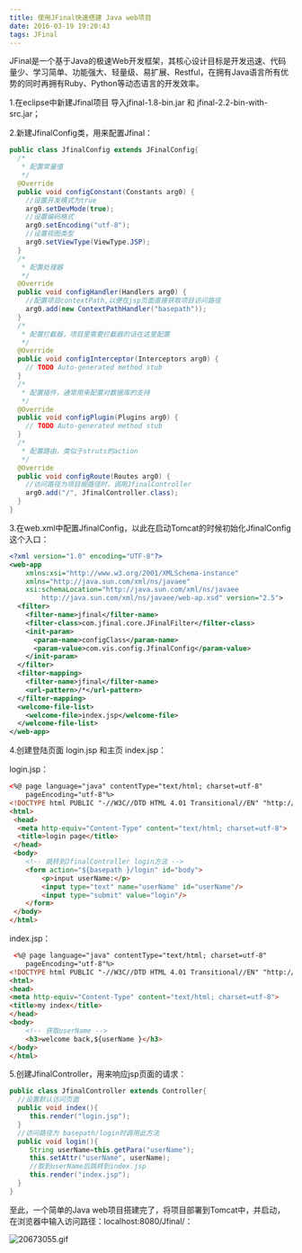 ```yaml
---
title: 使用JFinal快速搭建 Java web项目
date: 2016-03-19 19:20:43
tags: JFinal
---
```

JFinal是一个基于Java的极速Web开发框架，其核心设计目标是开发迅速、代码量少、学习简单、功能强大、轻量级、易扩展、Restful，在拥有Java语言所有优势的同时再拥有Ruby、Python等动态语言的开发效率。

1.在eclipse中新建Jfinal项目 导入jfinal-1.8-bin.jar 和 jfinal-2.2-bin-with-src.jar；

2.新建JfinalConfig类，用来配置Jfinal：
<!--more-->
```java
public class JfinalConfig extends JFinalConfig{
  /*
   * 配置常量值
   */
  @Override
  public void configConstant(Constants arg0) {
    //设置开发模式为true
    arg0.setDevMode(true);
    //设置编码格式
    arg0.setEncoding("utf-8");
    //设置视图类型
    arg0.setViewType(ViewType.JSP);
  }
  /*
   * 配置处理器
   */
  @Override
  public void configHandler(Handlers arg0) {
    //配置项目contextPath,以便在jsp页面直接获取项目访问路径
    arg0.add(new ContextPathHandler("basepath"));
  }
  /*
   * 配置拦截器，项目里需要拦截器的话在这里配置
   */
  @Override
  public void configInterceptor(Interceptors arg0) {
    // TODO Auto-generated method stub
  }
  /*
   * 配置插件，通常用来配置对数据库的支持
   */
  @Override
  public void configPlugin(Plugins arg0) {
    // TODO Auto-generated method stub
  }
  /*
   * 配置路由，类似于struts的action
   */
  @Override
  public void configRoute(Routes arg0) {
    //访问路径为项目根路径时，调用JfinalController
    arg0.add("/", JfinalController.class);		
  }	
}	
```
3.在web.xml中配置JfinalConfig，以此在启动Tomcat的时候初始化JfinalConfig这个入口：
```xml
<?xml version="1.0" encoding="UTF-8"?>
<web-app 
    xmlns:xsi="http://www.w3.org/2001/XMLSchema-instance" 
    xmlns="http://java.sun.com/xml/ns/javaee" 
    xsi:schemaLocation="http://java.sun.com/xml/ns/javaee 
        http://java.sun.com/xml/ns/javaee/web-ap.xsd" version="2.5">
  <filter>
    <filter-name>jfinal</filter-name>
    <filter-class>com.jfinal.core.JFinalFilter</filter-class>
    <init-param>
      <param-name>configClass</param-name>
      <param-value>com.vis.config.JfinalConfig</param-value>
    </init-param>
  </filter>
  <filter-mapping>
    <filter-name>jfinal</filter-name>
    <url-pattern>/*</url-pattern>
  </filter-mapping>
  <welcome-file-list>
    <welcome-file>index.jsp</welcome-file>
  </welcome-file-list>
</web-app>  
```
4.创建登陆页面 login.jsp 和主页 index.jsp：

login.jsp：
```html
<%@ page language="java" contentType="text/html; charset=utf-8"
    pageEncoding="utf-8"%>
<!DOCTYPE html PUBLIC "-//W3C//DTD HTML 4.01 Transitional//EN" "http://www.w3.org/TR/html4/loose.dtd">
<html>
 <head>
  <meta http-equiv="Content-Type" content="text/html; charset=utf-8">
  <title>login page</title>
 </head>
 <body>
    <!-- 跳转到JfinalController login方法 -->
    <form action="${basepath }/login" id="body">
        <p>input userName:</p>
        <input type="text" name="userName" id="userName"/>
        <input type="submit" value="login"/>
    </form>
 </body>
</html>  
```
index.jsp：
```html
 <%@ page language="java" contentType="text/html; charset=utf-8"
    pageEncoding="utf-8"%>
<!DOCTYPE html PUBLIC "-//W3C//DTD HTML 4.01 Transitional//EN" "http://www.w3.org/TR/html4/loose.dtd">
<html>
<head>
<meta http-equiv="Content-Type" content="text/html; charset=utf-8">
<title>my index</title>
</head>
<body>
    <!-- 获取userName -->
    <h3>welcome back,${userName }</h3>
</body>
</html>   
```
5.创建JfinalController，用来响应jsp页面的请求：
```java
public class JfinalController extends Controller{
  //设置默认访问页面
  public void index(){
     this.render("login.jsp");
  }
  //访问路径为 basepath/login时调用此方法
  public void login(){
     String userName=this.getPara("userName");
     this.setAttr("userName", userName);
     //取到userName后跳转到index.jsp
     this.render("index.jsp");
  }
}    
```
至此，一个简单的Java web项目搭建完了，将项目部署到Tomcat中，并启动，在浏览器中输入访问路径：localhost:8080/Jfinal/：

![20673055.gif](https://www.tuchuang001.com/images/2017/06/11/20673055.gif)